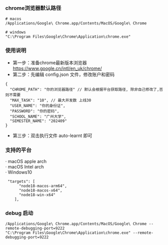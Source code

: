 
### chrome浏览器默认路径
```shell
# macos
/Applications/Google\ Chrome.app/Contents/MacOS/Google\ Chrome

# windows
"C:\Program Files\Google\Chrome\Application\chrome.exe"
```

### 使用说明
- 第一步：准备chrome最新版本浏览器 https://www.google.cn/intl/en_uk/chrome/
- 第二步：先编辑 config.json 文件，修改账户和密码
```shell       
{
  "CHROME_PATH": "你的浏览器路径" // 默认会根据平台获取路径, 除非自己修改了,否则不需要
  "MAX_TASK": "10", // 最大并发数 上线30
  "USER_NAME": "你的身份证",
  "PASSWORD": "你的密码",
  "SCHOOL_NAME": "广州大学", 
  "SEMESTER_NAME": "202409"
}

````
- 第三步：双击执行文件 auto-learnt 即可

### 支持的平台
· macOS apple arch       
· macOS Intel arch       
· Windows10
```shell
 "targets": [
      "node18-macos-arm64",
      "node18-macos-x64",
      "node18-win-x64"
    ],
```

### debug 启动
```shell
/Applications/Google\ Chrome.app/Contents/MacOS/Google\ Chrome --remote-debugging-port=9222
"C:\Program Files\Google\Chrome\Application\chrome.exe" --remote-debugging-port=9222
```
